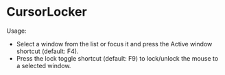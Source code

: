 # CursorLocker
Usage:
- Select a window from the list or focus it and press the Active window shortcut (default: F4).
- Press the lock toggle shortcut (default: F9) to lock/unlock the mouse to a selected window.
